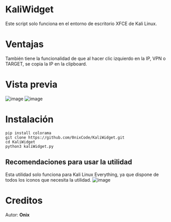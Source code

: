 # KaliWidget

Este script solo funciona en el entorno de escritorio XFCE de Kali Linux.

# Ventajas

También tiene la funcionalidad de que al hacer clic izquierdo en la IP, VPN o TARGET, se copia la IP en la clipboard.

# Vista previa
![image](https://github.com/0nixCode/KaliWidget/assets/31325020/27c90733-a78d-4846-80c8-99468bc954b3)
![image](https://github.com/0nixCode/KaliWidget/assets/31325020/6bc96cf1-fa0c-407f-8d09-f2dc0b37e5af)

# Instalación
```
pip install colorama
git clone https://github.com/0nixCode/KaliWidget.git
cd KaliWidget
python3 kaliWidget.py
```
## Recomendaciones para usar la utilidad
Esta utilidad solo funciona para Kali Linux Everything, ya que dispone de todos los iconos que necesita la utilidad.
![image](https://github.com/0nixCode/KaliWidget/assets/31325020/d3f88cf1-371a-451e-9e67-95514722bd2e)

# Creditos 
Autor: **Onix**
